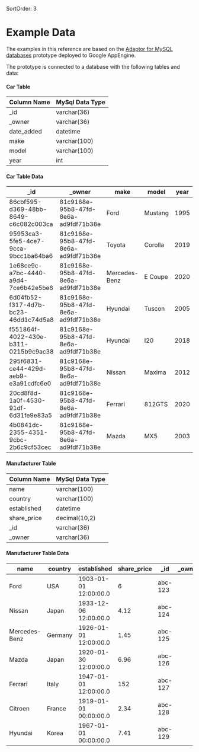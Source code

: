 SortOrder: 3
# Example Data

The examples in this reference are based on the [Adaptor for MySQL databases](https://github.com/wix/corvid-external-db-mysql-adapter) prototype deployed to Google AppEngine. 

The prototype is connected to a database with the following tables and data:



#### Car Table
|Column Name|MySql Data Type   |
|-----------------|------|
|_id        |varchar(36) |
|_owner|varchar(36)
|date_added| datetime|
|make| varchar(100)|
|model|varchar(100)|
|year| int|
  


#### Car Table Data

|_id |_owner |make |model|year|date_added |
|------------------------------------|------------------------------------|-------------|-------|----|---------------------|
|86cbf595-d369-48bb-8649-c6c082c003ca|81c9168e-95b8-47fd-8e6a-ad9fdf71b38e| Ford | Mustang | 1995 | 2001-06-07 21\:00\:00.0|
|95953ca3-5fe5-4ce7-9cca-9bcc1ba64ba6|81c9168e-95b8-47fd-8e6a-ad9fdf71b38e|Toyota |Corolla|2019|2020-09-30 21\:30\:00.0|
|1e68ce9c-a7bc-4440-a9d4-7ce6b42e5be8|81c9168e-95b8-47fd-8e6a-ad9fdf71b38e|Mercedes-Benz|E Coupe|2020|2020-06-16 21\:30\:00.0|
|6d04fb52-f317-4d7b-bc23-46dd1c74d5a8|81c9168e-95b8-47fd-8e6a-ad9fdf71b38e|Hyundai |Tuscon |2005|2020-08-31 21\:00\:00.0|
|f551864f-4022-430e-b311-0215b9c9ac38|81c9168e-95b8-47fd-8e6a-ad9fdf71b38e|Hyundai |I20 |2018|2018-07-31 21\:00\:00.0|
|295f6831-ce44-429d-aeb9-e3a91cdfc6e0|81c9168e-95b8-47fd-8e6a-ad9fdf71b38e|Nissan |Maxima |2012|2012-07-31 21\:00\:00.0|
|20cd8f8d-1a0f-4530-91df-6d31fe9e83a5|81c9168e-95b8-47fd-8e6a-ad9fdf71b38e|Ferrari |812GTS |2020|2020-03-31 21\:00\:00.0|
|4b0841dc-2355-4351-9cbc-2b6c9cf53cec|81c9168e-95b8-47fd-8e6a-ad9fdf71b38e|Mazda |MX5 |2003|2002-12-09 22\:00\:00.0|



#### Manufacturer Table

|Column Name|MySql Data Type |
|-----------------|------|
|name | varchar(100) |
|country | varchar(100) |
|established | datetime |
|share_price | decimal(10,2) |
|_id | varchar(36)|
|_owner | varchar(36)|

  

#### Manufacturer Table Data


|name |country|established |share_price|_id |_owner|
|--------------|-------|---------------------|-----------|-------|------|
|Ford |USA |1903-01-01 12\:00\:00.0| 6|abc-123| |
|Nissan |Japan |1933-12-06 12\:00\:00.0| 4.12|abc-124| |
|Mercedes-Benz|Germany|1926-01-01 12\:00\:00.0| 1.45|abc-125| |
|Mazda |Japan |1920-01-30 12\:00\:00.0| 6.96|abc-126| |
|Ferrari |Italy |1947-01-01 12\:00\:00.0| 152|abc-127| |
|Citroen |France |1919-01-01 00\:00\:00.0| 2.34|abc-128| |
|Hyundai |Korea |1967-01-01 00\:00\:00.0| 7.41|abc-129| |